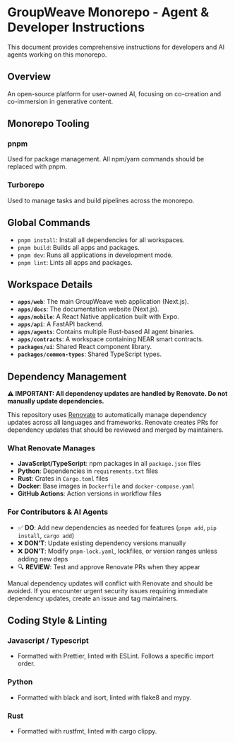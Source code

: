# GroupWeave Monorepo - Agent & Developer Instructions

This document provides comprehensive instructions for developers and AI agents working on this monorepo.

## Overview
An open-source platform for user-owned AI, focusing on co-creation and co-immersion in generative content.

## Monorepo Tooling
### pnpm
Used for package management. All npm/yarn commands should be replaced with pnpm.

### Turborepo
Used to manage tasks and build pipelines across the monorepo.

## Global Commands
- `pnpm install`: Install all dependencies for all workspaces.
- `pnpm build`: Builds all apps and packages.
- `pnpm dev`: Runs all applications in development mode.
- `pnpm lint`: Lints all apps and packages.

## Workspace Details
- **`apps/web`**: The main GroupWeave web application (Next.js).
- **`apps/docs`**: The documentation website (Next.js).
- **`apps/mobile`**: A React Native application built with Expo.
- **`apps/api`**: A FastAPI backend.
- **`apps/agents`**: Contains multiple Rust-based AI agent binaries.
- **`apps/contracts`**: A workspace containing NEAR smart contracts.
- **`packages/ui`**: Shared React component library.
- **`packages/common-types`**: Shared TypeScript types.

## Dependency Management
**⚠️ IMPORTANT: All dependency updates are handled by Renovate. Do not manually update dependencies.**

This repository uses [Renovate](https://docs.renovatebot.com/) to automatically manage dependency updates across all languages and frameworks. Renovate creates PRs for dependency updates that should be reviewed and merged by maintainers.

### What Renovate Manages
- **JavaScript/TypeScript**: npm packages in all `package.json` files
- **Python**: Dependencies in `requirements.txt` files
- **Rust**: Crates in `Cargo.toml` files
- **Docker**: Base images in `Dockerfile` and `docker-compose.yaml`
- **GitHub Actions**: Action versions in workflow files

### For Contributors & AI Agents
- ✅ **DO**: Add new dependencies as needed for features (`pnpm add`, `pip install`, `cargo add`)
- ❌ **DON'T**: Update existing dependency versions manually
- ❌ **DON'T**: Modify `pnpm-lock.yaml`, lockfiles, or version ranges unless adding new deps
- 🔍 **REVIEW**: Test and approve Renovate PRs when they appear

Manual dependency updates will conflict with Renovate and should be avoided. If you encounter urgent security issues requiring immediate dependency updates, create an issue and tag maintainers.

## Coding Style & Linting
### Javascript / Typescript
- Formatted with Prettier, linted with ESLint. Follows a specific import order.

### Python
- Formatted with black and isort, linted with flake8 and mypy.

### Rust
- Formatted with rustfmt, linted with cargo clippy.

